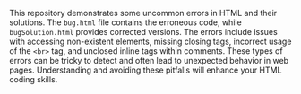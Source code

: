 This repository demonstrates some uncommon errors in HTML and their solutions.  The `bug.html` file contains the erroneous code, while `bugSolution.html` provides corrected versions.  The errors include issues with accessing non-existent elements, missing closing tags, incorrect usage of the `<br>` tag, and unclosed inline tags within comments.  These types of errors can be tricky to detect and often lead to unexpected behavior in web pages. Understanding and avoiding these pitfalls will enhance your HTML coding skills.